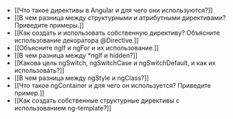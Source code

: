 - [[Что такое директивы в Angular и для чего они используются?]]
- [[В чем разница между структурными и атрибутными директивами? Приведите примеры.]]
- [[Как создать и использовать собственную директиву? Объясните использование декоратора @Directive.]]
- [[Объясните ngIf и ngFor и их использование.]]
- [[В чем разница между *ngIf и hidden?]]
- [[Какова цель ngSwitch, ngSwitchCase и ngSwitchDefault, и как их использовать?]]
- [[В чем разница между ngStyle и ngClass?]]
- [[Что такое ngContainer и для чего он используется? Приведите пример.]]
- [[Как создать собственные структурные директивы с использованием ng-template?]]